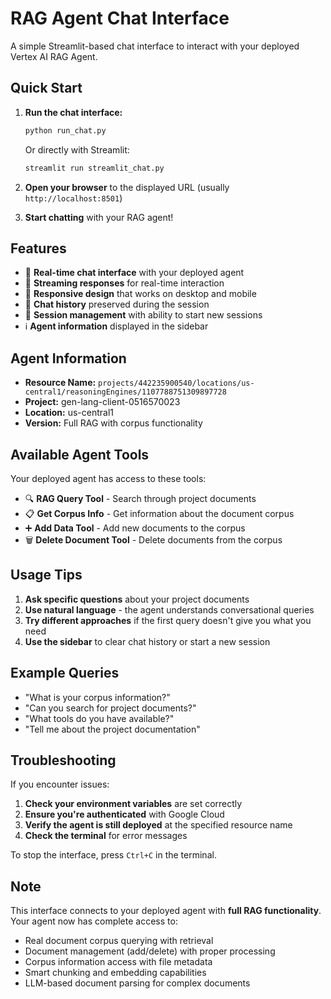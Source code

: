 # RAG Agent Chat Interface

A simple Streamlit-based chat interface to interact with your deployed Vertex AI RAG Agent.

## Quick Start

1. **Run the chat interface:**
   ```bash
   python run_chat.py
   ```
   
   Or directly with Streamlit:
   ```bash
   streamlit run streamlit_chat.py
   ```

2. **Open your browser** to the displayed URL (usually `http://localhost:8501`)

3. **Start chatting** with your RAG agent!

## Features

- 💬 **Real-time chat interface** with your deployed agent
- 🔄 **Streaming responses** for real-time interaction
- 📱 **Responsive design** that works on desktop and mobile
- 📝 **Chat history** preserved during the session
- 🔧 **Session management** with ability to start new sessions
- ℹ️ **Agent information** displayed in the sidebar

## Agent Information

- **Resource Name:** `projects/442235900540/locations/us-central1/reasoningEngines/1107788751309897728`
- **Project:** gen-lang-client-0516570023
- **Location:** us-central1
- **Version:** Full RAG with corpus functionality

## Available Agent Tools

Your deployed agent has access to these tools:
- 🔍 **RAG Query Tool** - Search through project documents
- 📋 **Get Corpus Info** - Get information about the document corpus
- ➕ **Add Data Tool** - Add new documents to the corpus
- 🗑️ **Delete Document Tool** - Delete documents from the corpus

## Usage Tips

1. **Ask specific questions** about your project documents
2. **Use natural language** - the agent understands conversational queries
3. **Try different approaches** if the first query doesn't give you what you need
4. **Use the sidebar** to clear chat history or start a new session

## Example Queries

- "What is your corpus information?"
- "Can you search for project documents?"
- "What tools do you have available?"
- "Tell me about the project documentation"

## Troubleshooting

If you encounter issues:

1. **Check your environment variables** are set correctly
2. **Ensure you're authenticated** with Google Cloud
3. **Verify the agent is still deployed** at the specified resource name
4. **Check the terminal** for error messages

To stop the interface, press `Ctrl+C` in the terminal.

## Note

This interface connects to your deployed agent with **full RAG functionality**. Your agent now has complete access to:
- Real document corpus querying with retrieval
- Document management (add/delete) with proper processing  
- Corpus information access with file metadata
- Smart chunking and embedding capabilities
- LLM-based document parsing for complex documents 